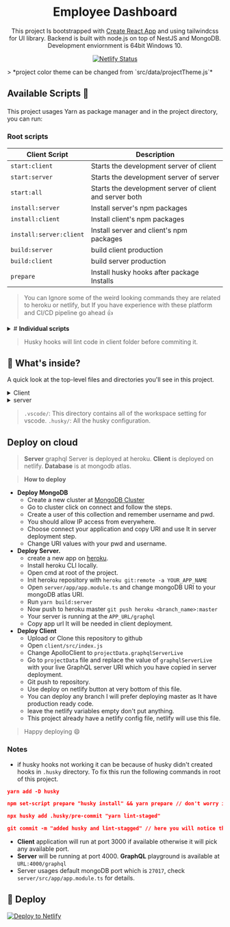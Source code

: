 # <div align="center"> Employee Dashboard

<div align="center">

This project Is bootstrapped with [Create React App](https://github.com/facebook/create-react-app) and using tailwindcss for UI library. Backend is built with node.js on top of NestJS and MongoDB. Development enviornment is 64bit Windows 10.

</div>

<div align="center">

[![Netlify Status](https://api.netlify.com/api/v1/badges/a97f81a3-b54b-4933-aa7e-f11805328312/deploy-status)](https://app.netlify.com/sites/employee-management-nest-react/deploys)

</div>
> *project color theme can be changed from `src/data/projectTheme.js`*

## <p>Available Scripts :helicopter:</p>

This project usages Yarn as package manager and in the project directory, you can run:

### Root scripts

| Client Script            | Description                                              |
|--------------------------|----------------------------------------------------------|
| `start:client`           | Starts the development server of client                  |
| `start:server`           | Starts the development server of server                  |
| `start:all`              | Starts the development server of client and server both  |
| `install:server`         | Install server's npm packages                              |
| `install:client`         | Install client's npm packages                              |
| `install:server:client`  | Install server and client's npm packages                   |
| `build:server`           | build client production                                  |
| `build:client`           | build server production                                  |
| `prepare`                | Install husky hooks after package Installs               |

>You can Ignore some of the weird looking commands they are related to heroku or netlify, but If you have experience with these platform and CI/CD pipeline go ahead 👍

<details>
  <summary># <b>Individual scripts</b></summary>

| Client Script      | Description                               | Server Script      | Description                         |
|--------------------|-------------------------------------------|--------------------|-------------------------------------|
| `start:dev`        | Starts the development server             | `start`             | Starts the server                   |
| `build`            | Production build                          | `start:dev`         | Starts the server in watch mode     |
|  `test`            | Runs unit tests                           | `start:debug`       | Starts the server in debug mode     |
|  `eject`           | [React Eject](https://bit.ly/2TOYE0A)     | `start:prod`        | Runs prod server, run `build` first |
| `lint`             | Shows all the linting errors in codebase  | `lint`              | Fix all the liting errors           |
| `lint:fix`         | Fix all the liting errors                 | `build`            | Production build                     |

</details>

> Husky hooks will lint code in client folder before commiting it.

## 🧐 What's inside?

A quick look at the top-level files and directories you'll see in this project.

<details>
  <summary>Client</summary>

    ├── .vscode
    ├── node_modules
    ├── public
    ├── src
        ├── assets
        ├── components
        ├── container
        ├── context
        ├── pages
        ├── routes
        ├── utils
    ├──_redirects
    ├── netlify.toml
    ├── .eslintrc.json
    ├── .gitignore
    ├── .prettierrc
    ├── craco.config.js
    ├── package.json
    ├── README.md
    ├── tailwind.config.js
    └── yarn.lock
</details>
<details>
  <summary>server</summary>

    ├── .vscode
    ├── node_modules
    ├── dist
    ├── src
        ├── app
          ├── employee
          ├── salary
          ├── shared
          ├── app.module.ts
        ├── main.ts
    ├── nest-cli.json
    ├── .eslintrc.json
    ├── .gitignore
    ├── .prettierrc
    ├── package.json
    ├── README.md
    ├── schema.gql
    ├── tsconfig.build.json
    ├── tsconfig.json
    └── yarn.lock
</details>

> `.vscode/`: This directory contains all of the workspace setting for vscode.
> `.husky/`:  All the husky configuration.

## Deploy on cloud

> <b>Server</b> graphql Server is deployed at heroku.
> <b>Client</b> is deployed on netlify.
> <b>Database</b> is at mongodb atlas.

> <b>How to deploy</b>

- <b>Deploy MongoDB</b>
  - Create a new cluster at [MongoDB Cluster](https://bit.ly/3zrWsfN)
  - Go to cluster click on connect and follow the steps.
  - Create a user of this collection and remember username and pwd.
  - You should allow IP access from everywhere.
  - Choose connect your application and copy URI and use It in server deployment step.
  - Change URI values with your pwd and username.
- <b>Deploy Server.</b>
  - create a new app on [heroku](https://dashboard.heroku.com/new-app).
  - Install heroku CLI locally.
  - Open cmd at root of the project.
  - Init heroku repository with `heroku git:remote -a YOUR_APP_NAME`
  - Open `server/app/app.module.ts` and change mongoDB URI to your mongoDB atlas URI.
  - Run `yarn build:server`
  - Now push to heroku master `git push heroku <branch_name>:master`
  - Your server is running at the `APP_URL/graphql`
  - Copy app url It will be needed in client deployment.
- <b>Deploy Client</b>
  - Upload or Clone this repository to github
  - Open `client/src/index.js`
  - Change ApolloClient to `projectData.graphqlServerLive`
  - Go to `projectData` file and replace the value of `graphqlServerLive` with your live GraphQL server URI which you have copied in server deployment.
  - Git push to repository.
  - Use deploy on netlify button at very bottom of this file.
  - You can deploy any branch I will prefer deploying master as It have production ready code.
  - leave the netlify variables empty don't put anything.
  - This project already have a netlify config file, netlify will use this file.

> Happy deploying 😄

### Notes

- if husky hooks not working it can be because of husky didn't created hooks in `.husky` directory. To fix this run the following commands in root of this project.

```json
yarn add -D husky

npm set-script prepare "husky install" && yarn prepare // don't worry if this not work It just add prepare script to npm Scripts which is already added.

npx husky add .husky/pre-commit "yarn lint-staged"

git commit -m "added husky and lint-stagged" // here you will notice the lint-staged checking the files with help of husky
```

- <b>Client</b> application will run at port 3000 if available otherwise it will pick any available port.
- <b>Server</b> will be running at port 4000. <b>GraphQL</b> playground is available at `URL:4000/graphql`
- Server usages default mongoDB port which is `27017`, check `server/src/app/app.module.ts` for details.

## 💫 Deploy

[![Deploy to Netlify](https://www.netlify.com/img/deploy/button.svg)](https://app.netlify.com/start/deploy?repository=https://github.com/Rajesh-Royal/Employee-Management-Dashboard)
